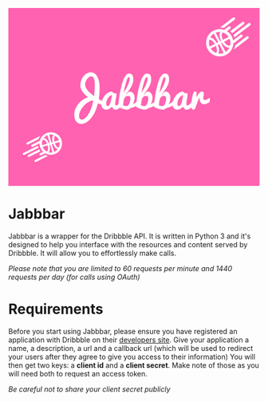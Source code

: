 <img src="https://github.com/Zabanaa/jabbbar/blob/develop/Jabbbar.png"
style="display: block; margin: 0 auto;">

# Jabbbar

Jabbbar is a wrapper for the Dribbble API. It is written in Python 3 and it's designed to
help you interface with the resources and content served by Dribbble. It will allow you to
effortlessly make calls.

_Please note that you are limited to 60 requests per minute and 1440 requests per day (for
calls using OAuth)_

# Requirements

Before you start using Jabbbar, please ensure you have registered an application with
Dribbble on their [developers site][1].
Give your application a name, a description, a url and a callback url (which will be used to
redirect your users after they agree to give you access to their information)
You will then get two keys: a **client id** and a **client secret**. Make note of
those as you will need both to request an access token.

_Be careful not to share your client secret publicly_

[1]: http://developer.dribbble.com/
